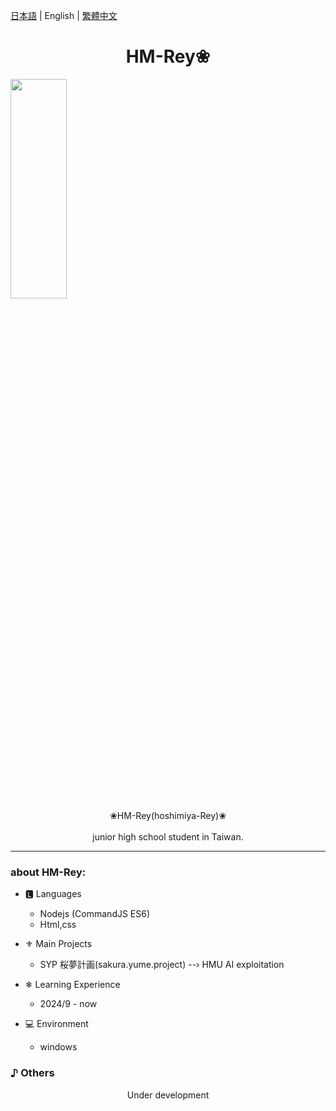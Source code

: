 [日本語](README_jp.md) | English | [繁體中文](README_zh-tw.md)
# <center>HM-Rey❀ 

</center> <img src="SYP-logo.png" style="min-width:300px; width:30%">
  <center>❀HM-Rey(hoshimiya-Rey)❀</center> 
  <br>
  <center>junior high school student in Taiwan.</center>


  -----

### about HM-Rey: 
- 🅻 Languages
  - Nodejs (CommandJS ES6)
  - Html,css

- ⚜︎ Main Projects
  - SYP 桜夢計画(sakura.yume.project)
  --› HMU AI exploitation

- ❄ Learning Experience
  - 2024/9 - now

- :computer: Environment
  - windows

### ♪ Others
  <center>Under development</center>
